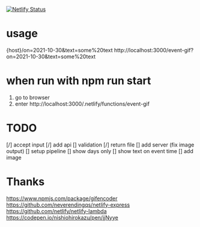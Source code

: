 [![Netlify Status](https://api.netlify.com/api/v1/badges/b954cb94-0f72-4ce7-9327-fe9a3e5dcda7/deploy-status)](https://app.netlify.com/sites/sad-shannon-cc428b/deploys)

# usage
{host}/on=2021-10-30&text=some%20text
http://localhost:3000/event-gif?on=2021-10-30&text=some%20text

# when run with npm run start
1. go to browser
2. enter http://localhost:3000/.netlify/functions/event-gif

# TODO
[/] accept input
[/] add api
[] validation
[/] return file
[] add server (fix image output)
[] setup pipeline
[] show days only
[] show text on event time
[] add image

# Thanks
https://www.npmjs.com/package/gifencoder
https://github.com/neverendingqs/netlify-express
https://github.com/netlify/netlify-lambda
https://codepen.io/nishiohirokazu/pen/jjNyye